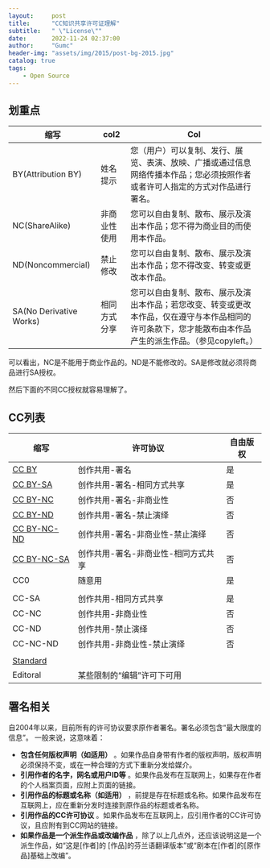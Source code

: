 ```yaml
---
layout:     post
title:      "CC知识共享许可证理解"
subtitle:   " \"License\""
date:       2022-11-24 02:37:00
author:     "Gumc"
header-img: "assets/img/2015/post-bg-2015.jpg"
catalog: true
tags:
    - Open Source
---
```

## 划重点

| 缩写                    | col2         | Col                                                                                                                                                        |
| ----------------------- | ------------ | ---------------------------------------------------------------------------------------------------------------------------------------------------------- |
| BY(Attribution BY)      | 姓名提示     | 您（用户）可以复制、发行、展览、表演、放映、广播或通过信息网络传播本作品；您必须按照作者或者许可人指定的方式对作品进行署名。                               |
| NC(ShareAlike)          | 非商业性使用 | 您可以自由复制、散布、展示及演出本作品；您不得为商业目的而使用本作品。                                                                                     |
| ND(Noncommercial)       | 禁止修改     | 您可以自由复制、散布、展示及演出本作品；您不得改变、转变或更改本作品。                                                                                     |
| SA(No Derivative Works) | 相同方式分享 | 您可以自由复制、散布、展示及演出本作品；若您改变、转变或更改本作品，仅在遵守与本作品相同的许可条款下，您才能散布由本作品产生的派生作品。（参见copyleft。） |

可以看出，NC是不能用于商业作品的。ND是不能修改的。SA是修改就必须将商品进行SA授权。

然后下面的不同CC授权就容易理解了。

## CC列表

| 缩写                                                           | 许可协议                            | 自由版权 |
| -------------------------------------------------------------- | ----------------------------------- | -------- |
| [CC BY](https://creativecommons.org/licenses/by/4.0/)             | 创作共用-署名                       | 是       |
| [CC BY-SA](https://creativecommons.org/licenses/by-sa/4.0/)       | 创作共用-署名-相同方式共享          | 是       |
| [CC BY-NC](https://creativecommons.org/licenses/by-nc/4.0/)       | 创作共用-署名-非商业性              | 否       |
| [CC BY-ND](https://creativecommons.org/licenses/by-nd/4.0/)       | 创作共用-署名-禁止演绎              | 否       |
| [CC BY-NC-ND](https://creativecommons.org/licenses/by-nc-nd/4.0/) | 创作共用-署名-非商业性-禁止演绎     | 否       |
| [CC BY-NC-SA](https://creativecommons.org/licenses/by-nc-sa/4.0/) | 创作共用-署名-非商业性-相同方式共享 | 否       |
| CC0                                                            | 随意用                              | 是       |
|                                                                |                                     |          |
| CC-SA                                                          | 创作共用-相同方式共享               | 是       |
| CC-NC                                                          | 创作共用-非商业性                   | 否       |
| CC-ND                                                          | 创作共用-禁止演绎                   | 否       |
| CC-NC-ND                                                       | 创作共用-非商业性-禁止演绎          | 否       |
|                                                                |                                     |          |
| [Standard](https://sketchfab.com/licenses#full)                   |                                     |          |
| Editoral                                                       | 某些限制的“编辑”许可下可用        |          |

## 署名相关

自2004年以来，目前所有的许可协议要求原作者署名。署名必须包含“最大限度的信息”。 一般来说，这意味着：

* **包含任何版权声明（如适用）** 。如果作品自身带有作者的版权声明，版权声明必须保持不变，或在一种合理的方式下重新分发给媒介。
* **引用作者的名字，网名或用户ID等** 。如果作品发布在互联网上，如果存在作者的个人档案页面，应附上页面的链接。
* **引用作品的标题或名称（如适用）** ，前提是存在标题或名称。如果作品发布在互联网上，应在重新分发时连接到原作品的标题或者名称。
* **引用作品的CC许可协议** 。如果作品发布在互联网上，应引用作者的CC许可协议，且应附有到CC网站的链接。
* **如果作品是一个派生作品或改编作品** ，除了以上几点外，还应该说明这是一个派生作品，如“这是[作者]的 [作品]的芬兰语翻译版本”或“剧本在[作者]的[原作品]基础上改编”。
